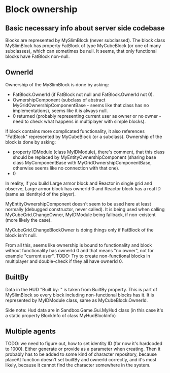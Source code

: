 # Block ownership

## Basic necessary info about server side codebase

Blocks are represented by MySlimBlock (never subclassed).
The block class MySlimBlock has property FatBlock of type MyCubeBlock (or one of many subclasses), which can sometimes be null.
It seems, that only functional blocks have FatBlock non-null.

## OwnerId

Ownership of the MySlimBlock is done by asking:
- FatBlock.OwnerId (if FatBlock not null and FatBlock.OwnerId not 0).
- OwnershipComponent (subclass of abstract MyGridOwnershipComponentBase - seems like that class has no implementations), seems like it is always null.
- 0 returned (probably representing current user as owner or no owner - need to check what happens in multiplayer with simple blocks).


If block contains more complicated functionality, it also references "FatBlock" represented by MyCubeBlock (or a subclass).
Ownership of the block is done by asking:
- property IDModule (class MyIDModule), there's comment, that this class should be replaced by MyEntityOwnershipComponent (sharing base class MyComponentBase with MyGridOwnershipComponentBase, otherwise seems like no connection with that one). 
- 0

In reality, if you build Large armor block and Reactor in single grid and observe, Large armor block has ownerId 0 and Reactor block has a real ID (same as identityId of the player).

MyEntityOwnershipComponent doesn't seem to be used here at least normally (debugged constructor, never called).
It is being used when calling MyCubeGrid.ChangeOwner, MyIDModule being fallback, if non-existent (more likely the case).

MyCubeGrid.ChangeBlockOwner is doing things only if FatBlock of the block isn't null.

From all this, seems like ownership is bound to functionality and block without functionality has ownerId 0 and that means "no owner", not for example "current user".
TODO: Try to create non-functional blocks in multiplayer and double-check if they all have ownerId 0.

## BuiltBy

Data in the HUD "Built by: " is taken from BuiltBy property. This is part of MySlimBlock so every block including non-functional blocks has it.
It is represented by MyIDModule class, same as MyCubeBlock.OwnerId.

Side note: Hud data are in Sandbox.Game.Gui.MyHud class (in this case it's a static property BlockInfo of class MyHudBlockInfo)

## Multiple agents


TODO: we need to figure out, how to set identity ID (for now it's hardcoded to 1000). Either generate or provide as a parameter when creating.
Then it probably has to be added to some kind of character repository, because placeAt function doesn't set builtBy and ownerId correctly,
and it's most likely, because it cannot find the character somewhere in the system.
